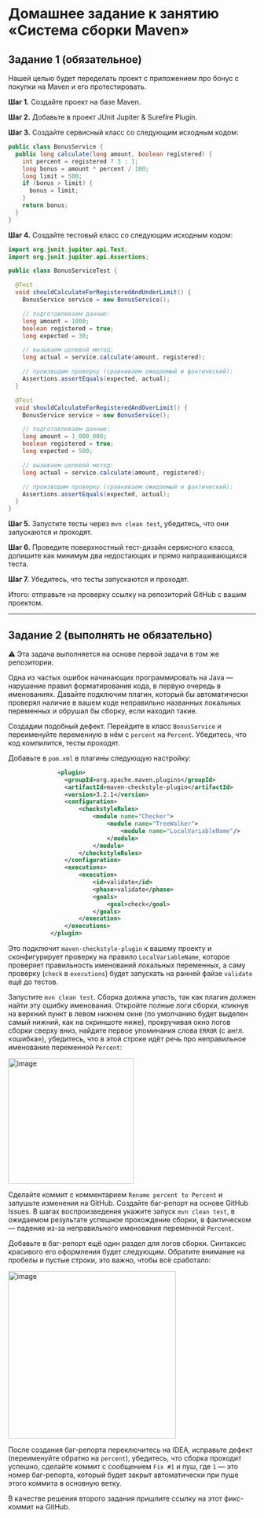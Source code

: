 # Домашнее задание к занятию «Система сборки Maven»


## Задание 1 (обязательное)

Нашей целью будет переделать проект с приложением про бонус с покупки на Maven и его протестировать.

**Шаг 1.** Создайте проект на базе Maven.

**Шаг 2.** Добавьте в проект JUnit Jupiter & Surefire Plugin.

**Шаг 3.** Создайте сервисный класс со следующим исходным кодом:
```java
public class BonusService {
  public long calculate(long amount, boolean registered) {
    int percent = registered ? 3 : 1;
    long bonus = amount * percent / 100;
    long limit = 500;
    if (bonus > limit) {
      bonus = limit;
    }
    return bonus;
  }
}
```

**Шаг 4.** Создайте тестовый класс со следующим исходным кодом:
```java
import org.junit.jupiter.api.Test;
import org.junit.jupiter.api.Assertions;

public class BonusServiceTest {

  @Test
  void shouldCalculateForRegisteredAndUnderLimit() {
    BonusService service = new BonusService();

    // подготавливаем данные:
    long amount = 1000;
    boolean registered = true;
    long expected = 30;

    // вызываем целевой метод:
    long actual = service.calculate(amount, registered);

    // производим проверку (сравниваем ожидаемый и фактический):
    Assertions.assertEquals(expected, actual);
  }

  @Test
  void shouldCalculateForRegisteredAndOverLimit() {
    BonusService service = new BonusService();

    // подготавливаем данные:
    long amount = 1_000_000;
    boolean registered = true;
    long expected = 500;

    // вызываем целевой метод:
    long actual = service.calculate(amount, registered);

    // производим проверку (сравниваем ожидаемый и фактический):
    Assertions.assertEquals(expected, actual);
  }
}
```

**Шаг 5.** Запустите тесты через `mvn clean test`, убедитесь, что они запускаются и проходят.

**Шаг 6.** Проведите поверхностный тест-дизайн сервисного класса, допишите как минимум два недостающих и прямо напрашивающихся теста.

**Шаг 7.** Убедитесь, что тесты запускаются и проходят.

Итого: отправьте на проверку ссылку на репозиторий GitHub с вашим проектом.

------

## Задание 2 (выполнять не обязательно)

:warning: Эта задача выполняется на основе первой задачи в том же репозитории.

Одна из частых ошибок начинающих программировать на Java — нарушение правил форматирования кода, в первую очередь в именованиях.
Давайте подключим плагин, который бы автоматически проверял наличие в вашем коде неправильно названных локальных переменных и обрушал бы сборку, если находил такие.

Создадим подобный дефект. Перейдите в класс `BonusService` и переименуйте переменную в нём с `percent` на `Percent`. Убедитесь, что код компилится, тесты проходят.

Добавьте в `pom.xml` в плагины следующую настройку:
```xml
              <plugin>
                <groupId>org.apache.maven.plugins</groupId>
                <artifactId>maven-checkstyle-plugin</artifactId>
                <version>3.2.1</version>
                <configuration>
                    <checkstyleRules>
                        <module name="Checker">
                            <module name="TreeWalker">
                                <module name="LocalVariableName"/>
                            </module>
                        </module>
                    </checkstyleRules>
                </configuration>
                <executions>
                    <execution>
                        <id>validate</id>
                        <phase>validate</phase>
                        <goals>
                            <goal>check</goal>
                        </goals>
                    </execution>
                </executions>
            </plugin>
```

Это подключит `maven-checkstyle-plugin` к вашему проекту и сконфигурирует проверку на правило `LocalVariableName`, которое проверяет правильность именований локальных переменных, а саму проверку (`check` в `executions`) будет запускать на ранней файзе `validate` ещё до тестов.

Запустите `mvn clean test`. Сборка должна упасть, так как плагин должен найти эту ошибку именования. Откройте полные логи сборки, кликнув на верхний пункт в левом нижнем окне (по умолчанию будет выделен самый нижний, как на скриншоте ниже), прокручивая окно логов сборки сверху вниз, найдите первое упоминания слова `ERROR` (с англ. «ошибка»), убедитесь, что в этой строке идёт речь про неправильное именование переменной `Percent`:

<img width="255" alt="image" src="https://user-images.githubusercontent.com/53707586/212552797-162c2265-66b0-4206-b6a3-1d3f0de55568.png">

Сделайте коммит с комментарием `Rename percent to Percent` и запушьте изменения на GitHub.
Создайте баг-репорт на основе GitHub Issues. В шагах воспроизведения укажите запуск `mvn clean test`, в ожидаемом результате успешное прохождение сборки, в фактическом — падение из-за неправильного именования переменной `Percent`.

Добавьте в баг-репорт ещё один раздел для логов сборки. Синтаксис красивого его оформления будет следующим. Обратите внимание на пробелы и пустые строки, это важно, чтобы всё сработало:

<img width="341" alt="image" src="https://user-images.githubusercontent.com/53707586/212553230-ad39ce10-9eb8-4fa1-a60d-2530a5137d62.png">

После создания баг-репорта переключитесь на IDEA, исправьте дефект (переименуйте обратно на `percent`), убедитесь, что сборка проходит успешно, сделайте коммит с сообщением `Fix #1` и пуш, где `1` — это номер баг-репорта, который будет закрыт автоматически при пуше этого коммита в основную ветку.

В качестве решения второго задания пришлите ссылку на этот фикс-коммит на GitHub.
